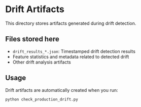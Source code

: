 # Drift Artifacts

This directory stores artifacts generated during drift detection.

## Files stored here

- `drift_results_*.json`: Timestamped drift detection results
- Feature statistics and metadata related to detected drift
- Other drift analysis artifacts

## Usage

Drift artifacts are automatically created when you run:

```bash
python check_production_drift.py
``` 